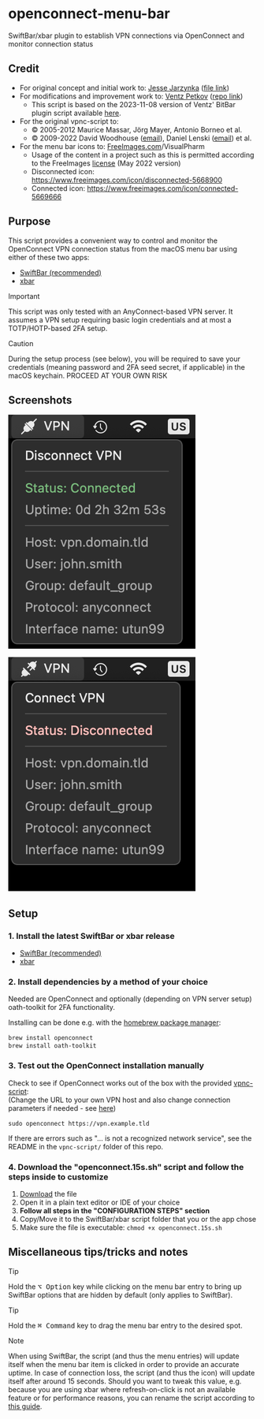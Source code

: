 # openconnect-menu-bar

SwiftBar/xbar plugin to establish VPN connections via OpenConnect and monitor connection status


## Credit

- For original concept and initial work to: [Jesse Jarzynka](https://github.com/jessejoe) ([file link](https://github.com/matryer/xbar-plugins/blob/7afadc2d29270c47fe09df4cabc8c29206bd419d/Network/vpn_advanced.sh))
- For modifications and improvement work to: [Ventz Petkov](https://github.com/ventz) ([repo link](https://github.com/ventz/openconnect-gui-menu-bar))
  - This script is based on the 2023-11-08 version of Ventz' BitBar plugin script available [here](https://github.com/ventz/openconnect-gui-menu-bar/blob/6bda0e18b12493b5c727f6cfca636e1455f23d56/openconnect.sh).
- For the original vpnc-script to:
  - © 2005-2012 Maurice Massar, Jörg Mayer, Antonio Borneo et al.
  - © 2009-2022 David Woodhouse ([email](mailto:dwmw2@infradead.org)), Daniel Lenski ([email](mailto:dlenski@gmail.com)) et al.
- For the menu bar icons to: [FreeImages.com](https://www.freeimages.com)/VisualPharm
  - Usage of the content in a project such as this is permitted according to the FreeImages [license](https://www.freeimages.com/license) (May 2022 version)
  - Disconnected icon: https://www.freeimages.com/icon/disconnected-5668900
  - Connected icon: https://www.freeimages.com/icon/connected-5669666


## Purpose

This script provides a convenient way to control and monitor the OpenConnect VPN connection status from the macOS menu bar using either of these two apps:
- [SwiftBar (recommended)](https://github.com/swiftbar/SwiftBar)
- [xbar](https://xbarapp.com/)

> [!IMPORTANT]
> This script was only tested with an AnyConnect-based VPN server.
> It assumes a VPN setup requiring basic login credentials and at most a TOTP/HOTP-based 2FA setup.

> [!CAUTION]
> During the setup process (see below), you will be required to save your credentials (meaning password and 2FA seed secret, if applicable) in the macOS keychain.
> PROCEED AT YOUR OWN RISK


## Screenshots

![Connected](./screenshots/connected.png)

![Disconnected](./screenshots/disconnected.png)


## Setup

### 1. Install the latest SwiftBar or xbar release

- [SwiftBar (recommended)](https://github.com/swiftbar/SwiftBar)
- [xbar](https://xbarapp.com/)


### 2. Install dependencies by a method of your choice

Needed are OpenConnect and optionally (depending on VPN server setup) oath-toolkit for 2FA functionality.

Installing can be done e.g. with the [homebrew package manager](https://brew.sh):
```shell
brew install openconnect
brew install oath-toolkit
```


### 3. Test out the OpenConnect installation manually

Check to see if OpenConnect works out of the box with the provided [vpnc-script](https://www.infradead.org/openconnect/vpnc-script.html):<br />
(Change the URL to your own VPN host and also change connection parameters if needed - see [here](https://www.infradead.org/openconnect/connecting.html))
```shell
sudo openconnect https://vpn.example.tld
```
If there are errors such as "... is not a recognized network service", see the README in the `vpnc-script/` folder of this repo.


### 4. Download the "openconnect.15s.sh" script and follow the steps inside to customize

1. [Download](https://github.com/niklasbogensperger/openconnect-menu-bar/blob/main/openconnect.15s.sh) the file
2. Open it in a plain text editor or IDE of your choice
3. **Follow all steps in the "CONFIGURATION STEPS" section**
4. Copy/Move it to the SwiftBar/xbar script folder that you or the app chose
5. Make sure the file is executable: `chmod +x openconnect.15s.sh`


## Miscellaneous tips/tricks and notes

> [!TIP]
> Hold the <kbd>⌥ Option</kbd> key while clicking on the menu bar entry to bring up SwiftBar options that are hidden by default (only applies to SwiftBar).

> [!TIP]
> Hold the <kbd>⌘ Command</kbd> key to drag the menu bar entry to the desired spot.

> [!NOTE]
> When using SwiftBar, the script (and thus the menu entries) will update itself when the menu bar item is clicked in order to provide an accurate uptime. In case of connection loss, the script (and thus the icon) will update itself after around 15 seconds. Should you want to tweak this value, e.g. because you are using xbar where refresh-on-click is not an available feature or for performance reasons, you can rename the script according to [this guide](https://github.com/swiftbar/SwiftBar#plugin-naming).
